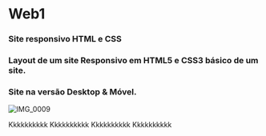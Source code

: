 # Web1

### Site responsivo HTML e CSS
### Layout de um site Responsivo em HTML5 e CSS3 básico de um site.
### Site na versão Desktop & Móvel.



![IMG_0009](https://user-images.githubusercontent.com/60757768/87943551-98651580-ca74-11ea-8385-01f48e9da9ca.gif)


Kkkkkkkkkk
Kkkkkkkkkk
Kkkkkkkkkk
Kkkkkkkkkk


